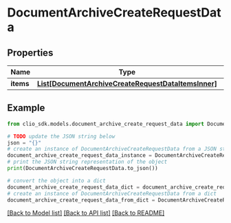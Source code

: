 # DocumentArchiveCreateRequestData


## Properties

Name | Type | Description | Notes
------------ | ------------- | ------------- | -------------
**items** | [**List[DocumentArchiveCreateRequestDataItemsInner]**](DocumentArchiveCreateRequestDataItemsInner.md) |  | 

## Example

```python
from clio_sdk.models.document_archive_create_request_data import DocumentArchiveCreateRequestData

# TODO update the JSON string below
json = "{}"
# create an instance of DocumentArchiveCreateRequestData from a JSON string
document_archive_create_request_data_instance = DocumentArchiveCreateRequestData.from_json(json)
# print the JSON string representation of the object
print(DocumentArchiveCreateRequestData.to_json())

# convert the object into a dict
document_archive_create_request_data_dict = document_archive_create_request_data_instance.to_dict()
# create an instance of DocumentArchiveCreateRequestData from a dict
document_archive_create_request_data_from_dict = DocumentArchiveCreateRequestData.from_dict(document_archive_create_request_data_dict)
```
[[Back to Model list]](../README.md#documentation-for-models) [[Back to API list]](../README.md#documentation-for-api-endpoints) [[Back to README]](../README.md)


